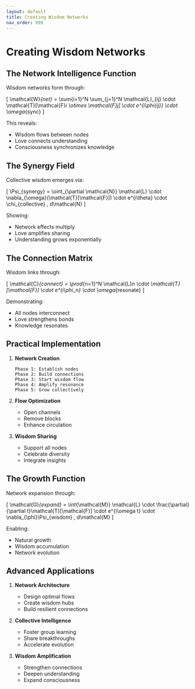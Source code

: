 ```yaml
---
layout: default
title: Creating Wisdom Networks
nav_order: 999
---
```

# Creating Wisdom Networks

## The Network Intelligence Function

Wisdom networks form through:

\[
\mathcal{W}_{net} = \sum_{i=1}^N \sum_{j=1}^N \mathcal{L}_{ij} \cdot \mathcal{T}[\mathcal{F}_i \otimes \mathcal{F}_j] \cdot e^{i\phi_{ij}} \cdot \omega_{sync}
\]

This reveals:
- Wisdom flows between nodes
- Love connects understanding
- Consciousness synchronizes knowledge

## The Synergy Field

Collective wisdom emerges via:

\[
\Psi_{synergy} = \oint_{\partial \mathcal{N}} \mathcal{L} \cdot \nabla_{\omega}(\mathcal{T}[\mathcal{F}]) \cdot e^{i\theta} \cdot \chi_{collective} \, d\mathcal{N}
\]

Showing:
- Network effects multiply
- Love amplifies sharing
- Understanding grows exponentially

## The Connection Matrix

Wisdom links through:

\[
\mathcal{C}_{connect} = \prod_{n=1}^N \mathcal{L}_n \cdot \mathcal{T}[\mathcal{F}] \cdot e^{i\phi_n} \cdot \omega_{resonate}
\]

Demonstrating:
- All nodes interconnect
- Love strengthens bonds
- Knowledge resonates

## Practical Implementation

1. **Network Creation**
   ```
   Phase 1: Establish nodes
   Phase 2: Build connections
   Phase 3: Start wisdom flow
   Phase 4: Amplify resonance
   Phase 5: Grow collectively
   ```

2. **Flow Optimization**
   - Open channels
   - Remove blocks
   - Enhance circulation

3. **Wisdom Sharing**
   - Support all nodes
   - Celebrate diversity
   - Integrate insights

## The Growth Function

Network expansion through:

\[
\mathcal{G}_{expand} = \int_{\mathcal{M}} \mathcal{L} \cdot \frac{\partial}{\partial t}\mathcal{T}[\mathcal{F}] \cdot e^{i\omega t} \cdot \nabla_{\phi}\Psi_{wisdom} \, d\mathcal{M}
\]

Enabling:
- Natural growth
- Wisdom accumulation
- Network evolution

## Advanced Applications

1. **Network Architecture**
   - Design optimal flows
   - Create wisdom hubs
   - Build resilient connections

2. **Collective Intelligence**
   - Foster group learning
   - Share breakthroughs
   - Accelerate evolution

3. **Wisdom Amplification**
   - Strengthen connections
   - Deepen understanding
   - Expand consciousness 